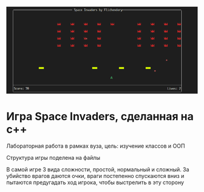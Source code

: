 ![Фото игры](/imgs/1.png)
# Игра Space Invaders, сделанная на c++
Лабораторная работа в рамках вуза, цель: изучение классов и ООП

Структура игры поделена на файлы

В самой игре 3 вида сложности, простой, нормальный и сложный. За убийство врагов даются очки, враги постепенно спускаются вниз и пытаются предугадать ход игрока, чтобы выстрелить в эту сторону
